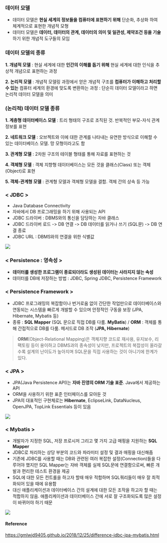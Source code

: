 ### 데이터 모델
- 데이터 모델은 **현실 세계의 정보들을 컴퓨터에 표현하기 위해** 단순화, 추상화 하여 체계적으로 표현한 개념적 모형
- 데이터 모델은 **데이터, 데이터의 관계, 데이터의 의미 및 일관성, 제약조건 등을 기술**하기 위한 개념적 도구들의 모임

### 데이터 모델의 종류
**1. 개념적 모델** : 현실 세계에 대한 **인간의 이해를 돕기 위해** 현실 세계에 대한 인식을 추상적 개념으로 표현하는 과정

**2. 논리적 모델** 
: 개념적 모델링 과정에서 얻은 개념적 구조를 **컴퓨터가 이해하고 처리할 수 있는** 컴퓨터 세계의 환경에 맞도록 변환하는 과정
: 단순히 데이터 모델이라고 하면 논리적 데이터 모델을 의미

### (논리적) 데이터 모델 종류
**1. 계층형 데이터베이스 모델** :  트리 형태의 구조로 조직된 것. 반복적인 부모-자식 관계 정보를 표현

**2. 네트워크 모델** : 오브젝트와 이에 대한 관계를 나타내는 유연한 방식으로 이해할 수 있는 데이터베이스 모델. 망 모형이라고도 함

**3. 관계형 모델** : 2차원 구조의 테이블 형태를 통해 자료를 표현하는 것

**4. 객체형 모델** : 객체 지향형 데이터베이스는 모든 것을 클래스(Class) 또는 객체 (Object)로 표현

**5. 객체-관계형 모델** : 관계형 모델과 객체형 모델을 결합. 객체 간의 상속 등 가능
<br/>

### < JDBC >
- Java Database Connectivity
- 자바에서 DB 프로그래밍을 하기 위해 사용되는 API
- JDBC 드라이버 : DBMS와의 통신을 담당하는 자바 클래스
- JDBC 드라이버 로드 -> DB 연결 -> DB 데이터를 읽거나 쓰기 (SQL문) -> DB 연결 종료
- JDBC URL : DBMS와의 연결을 위한 식별값

![](https://images.velog.io/images/jun17183/post/245ade37-be20-4f4d-9d7d-4c1f200540d0/spring-jdbc-architecture.png)


### < Persistence : 영속성 >
- **데이터를 생성한 프로그램이 종료되더라도 생성된 데이터는 사라지지 않는 속성**
- 데이터를 DB에 저장하는 방법 : JDBC, Spring JDBC, Persistence Framework

### < Persistence Framework > 
- JDBC 프로그래밍의 복잡함이나 번거로움 없이 간단한 작업만으로 데이터베이스와 연동되는 시스템을 빠르게 개발할 수 있으며 안정적인 구동을 보장 (JPA, Hibernate, Mybatis 등)
- 종류 : **SQL Mapper** (SQL 문으로 직접 DB를 다룸. **MyBatis**) / **ORM** : 객체를 통해 간접적으로 DB를 다룸. 메서드로 DB 조작 (**JPA, Hibernate**)

> **ORM**(Object-Relational Mapping)은 객체지향 코드로 재사용, 유지보수, 리팩토링 등이 용이하고 DBMS과의 종속성이 낮지만, 프로젝트의 복잡성이 올라갈수록 설계의 난이도가 높아지며 SQL문을 직접 사용하는 것이 아니기에 한계가 있다.

### < JPA >
- JPA(Java Persistence API)는 **자바 진영의 ORM 기술 표준**. Java에서 제공하는 API
- ORM을 사용하기 위한 표준 인터페이스를 모아둔 것
- JPA의 대표적인 구현체로는 **Hibernate**, EclipseLink, DataNucleus, OpenJPA, TopLink Essentials 등이 있음


![](https://images.velog.io/images/jun17183/post/b99a8153-d0d6-4984-be22-2bf111c01933/spring-jpa-architecture.png)


### < Mybatis >
- 개발자가 지정한 SQL, 저장 프로시저 그리고 몇 가지 고급 매핑을 지원하는 **SQL Mapper**
- JDBC로 처리하는 상당 부분의 코드와 파라미터 설정 및 결과 매핑을 대신해줌
- 기존에 JDBC를 사용할 때는 DB와 관련된 여러 복잡한 설정(Connection)들을 다루어야 했지만 SQL Mapper는 자바 객체를 실제 SQL문에 연결함으로써, 빠른 개발과 편리한 테스트 환경을 제공
- SQL에 대한 모든 컨트롤을 하고자 할때 매우 적합하며 SQL쿼리들이 매우 잘 최적화되어 있을 때에 유용함
- 대신 애플리케이션과 데이터베이스 간의 설계에 대한 모든 조작을 하고자 할 때는 적합하지 않음. 애플리케이션과 데이터베이스 간에 서로 잘 구조화되도록 많은 설정이 바뀌어야 하기 때문

![](https://images.velog.io/images/jun17183/post/92392676-07ba-4fbb-9da0-ef51a0a99967/spring-mybatis-architecture.png)


#### Reference
https://gmlwjd9405.github.io/2018/12/25/difference-jdbc-jpa-mybatis.html

 
